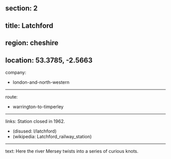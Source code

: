 section: 2
----
title: Latchford
----
region: cheshire
----
location: 53.3785, -2.5663
----
company:
- london-and-north-western
----
route:
- warrington-to-timperley
----
links:
Station closed in 1962.
- (disused: l/latchford)
- (wikipedia: Latchford_railway_station)
----
text: Here the river Mersey twists into a series of curious knots.
